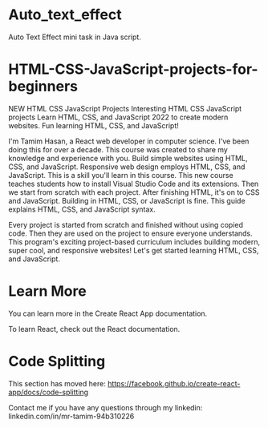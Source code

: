 # Auto_text_effect
Auto Text Effect mini task in Java script.


# HTML-CSS-JavaScript-projects-for-beginners

NEW HTML CSS JavaScript Projects Interesting HTML CSS JavaScript projects Learn HTML, CSS, and JavaScript 2022 to create modern websites. Fun learning HTML, CSS, and JavaScript!


I'm Tamim Hasan, a React web developer in computer science. I've been doing this for over a decade. This course was created to share my knowledge and experience with you. Build simple websites using HTML, CSS, and JavaScript. Responsive web design employs HTML, CSS, and JavaScript. This is a skill you'll learn in this course. This new course teaches students how to install Visual Studio Code and its extensions. Then we start from scratch with each project. After finishing HTML, it's on to CSS and JavaScript. Building in HTML, CSS, or JavaScript is fine. This guide explains HTML, CSS, and JavaScript syntax.


Every project is started from scratch and finished without using copied code. Then they are used on the project to ensure everyone understands. This program's exciting project-based curriculum includes building modern, super cool, and responsive websites! Let's get started learning HTML, CSS, and JavaScript.


# Learn More

You can learn more in the Create React App documentation.

To learn React, check out the React documentation.


# Code Splitting

This section has moved here: https://facebook.github.io/create-react-app/docs/code-splitting







Contact me if you have any questions through my linkedin: linkedin.com/in/mr-tamim-94b310226

